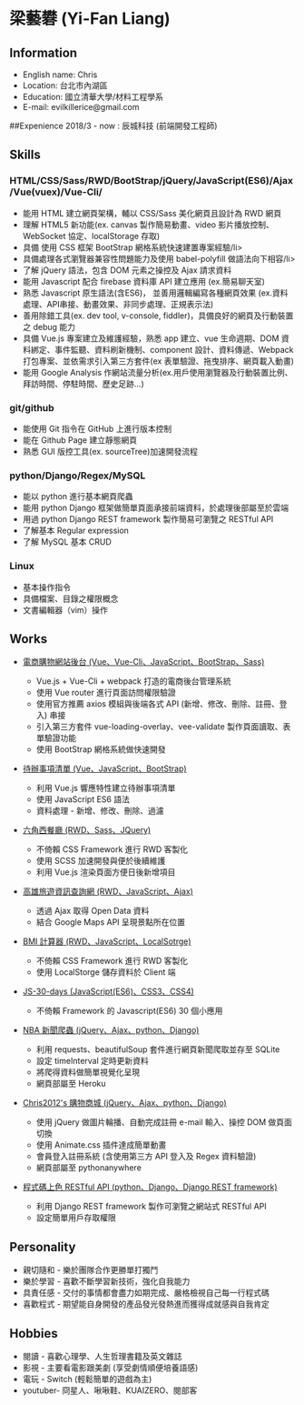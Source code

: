 # 梁藝礬 (Yi-Fan Liang) 

## Information
<ul>
<li>English name: Chris</li>
<li>Location: 台北市內湖區</li>
<li>Education: 國立清華大學/材料工程學系</li>
<li>E-mail: evilkillerice@gmail.com</li>
</ul>

##Expenience
2018/3 - now : 辰城科技 (前端開發工程師)

## Skills
### HTML/CSS/Sass/RWD/BootStrap/jQuery/JavaScript(ES6)/Ajax/Vue(vuex)/Vue-Cli/
<ul>
<li>能用 HTML 建立網頁架構，輔以 CSS/Sass 美化網頁且設計為 RWD 網頁</li>
<li>理解 HTML5 新功能(ex. canvas 製作簡易動畫、video 影片播放控制、WebSocket 協定、localStorage 存取)</li>
<li>具備 使用 CSS 框架 BootStrap 網格系統快速建置專案經驗/li>
<li>具備處理各式瀏覽器兼容性問題能力及使用 babel-polyfill 做語法向下相容/li>
<li>了解 jQuery 語法，包含 DOM 元素之操控及 Ajax 請求資料</li>
<li>能用 Javascript 配合 firebase 資料庫 API 建立應用 (ex.簡易聊天室)</li>
<li>熟悉 Javascript 原生語法(含ES6)， 並善用邏輯編寫各種網頁效果 (ex.資料處理、API串接、動畫效果、非同步處理、正規表示法)</li>
<li>善用除錯工具(ex. dev tool, v-console, fiddler)，具備良好的網頁及行動裝置之 debug 能力</li>
<li>具備 Vue.js 專案建立及維護經驗，熟悉 app 建立、vue 生命週期、DOM 資料綁定、事件監聽、資料刷新機制、component 設計、資料傳遞、Webpack 打包專案、並依需求引入第三方套件(ex 表單驗證、拖曳排序、網頁載入動畫)</li>
<li>能用 Google Analysis 作網站流量分析(ex.用戶使用瀏覽器及行動裝置比例、拜訪時間、停駐時間、歷史足跡...)</li>
</ul>

### git/github
<ul>
<li>能使用 Git 指令在 GitHub 上進行版本控制</li>
<li>能在 Github Page 建立靜態網頁</li>
<li>熟悉 GUI 版控工具(ex. sourceTree)加速開發流程</li>
</ul>

### python/Django/Regex/MySQL
<ul>
<li>能以 python 進行基本網頁爬蟲</li>
<li>能用 python Django 框架做簡單頁面承接前端資料，於處理後部屬至於雲端</li>
<li>用過 python Django REST framework 製作簡易可瀏覽之 RESTful API</li>
<li>了解基本 Regular expression</li>
<li>了解 MySQL 基本 CRUD</li>
</ul>

### Linux
* 基本操作指令
* 具備檔案、目錄之權限概念
* 文書編輯器（vim）操作

## Works

* [電商購物網站後台 (Vue、Vue-Cli、JavaScript、BootStrap、Sass)](https://ddchris.github.io/Vue_shopCart/dist/index#/login)

  * Vue.js + Vue-Cli + webpack 打造的電商後台管理系統
  * 使用 Vue router 進行頁面訪問權限驗證
  * 使用官方推薦 axios 模組與後端各式 API (新增、修改、刪除、註冊、登入) 串接
  * 引入第三方套件 vue-loading-overlay、vee-validate 製作頁面讀取、表單驗證功能
  * 使用 BootStrap 網格系統做快速開發
  
* [待辦事項清單 (Vue、JavaScript、BootStrap)](https://ddchris.github.io/Vue-To-do-list/)

  * 利用 Vue.js 響應特性建立待辦事項清單 
  * 使用 JavaScript ES6 語法
  * 資料處理 - 新增、修改、刪除、過濾
  
* [六角西餐廳 (RWD、Sass、JQuery)](https://ddchris.github.io/HexRestaurant/)

  * 不倚賴 CSS Framework 進行 RWD 客製化 
  * 使用 SCSS 加速開發與便於後續維護 
  * 利用 Vue.js 渲染頁面方便日後新增項目
  
* [高雄旅遊資訊查詢網 (RWD、JavaScript、Ajax)](https://ddchris.github.io/Kaohsiung_tourist_attractions/)

  * 透過 Ajax 取得 Open Data 資料
  * 結合 Google Maps API 呈現景點所在位置
  
* [BMI 計算器 (RWD、JavaScript、LocalSotrge)](https://ddchris.github.io/BMI_calculator/)

  * 不倚賴 CSS Framework 進行 RWD 客製化 
  * 使用 LocalStorge 儲存資料於 Client 端
  
* [JS-30-days (JavaScript(ES6)、CSS3、CSS4)](https://github.com/ddchris/Javascript_30_Day_practice)

  * 不倚賴 Framework 的 Javascript(ES6) 30 個小應用
  
* [NBA 新聞爬蟲 (jQuery、Ajax、python、Django)](https://scrapnbanews.herokuapp.com/)

  * 利用 requests、beautifulSoup 套件進行網頁新聞爬取並存至 SQLite
  * 設定 timeInterval 定時更新資料
  * 將爬得資料做簡單視覺化呈現
  * 網頁部屬至 Heroku

* [ Chris2012's 購物商城 (jQuery、Ajax、python、Django)](http://chris2012.pythonanywhere.com/)

  * 使用 jQuery 做圖片輪播、自動完成註冊 e-mail 輸入、操控 DOM 做頁面切換
  * 使用 Animate.css 插件達成簡單動畫
  * 會員登入註冊系統 (含使用第三方 API 登入及 Regex 資料驗證)
  * 網頁部屬至 pythonanywhere

* [ 程式碼上色 RESTful API (python、Django、Django REST framework)](https://pastebintutorial.herokuapp.com/snippets/)
  * 利用 Django REST framework 製作可瀏覽之網站式 RESTful API
  * 設定簡單用戶存取權限
  
## Personality

  * 親切隨和 - 樂於團隊合作更勝單打獨鬥
  * 樂於學習 - 喜歡不斷學習新技術，強化自我能力
  * 具責任感 - 交付的事情都會盡力如期完成、嚴格檢視自己每一行程式碼
  * 喜歡程式 - 期望能自身開發的產品發光發熱進而獲得成就感與自我肯定

## Hobbies

  * 閱讀 - 喜歡心理學、人生哲理書籍及英文雜誌
  * 影視 - 主要看電影跟美劇 (享受劇情順便培養語感)
  * 電玩 - Switch (輕鬆簡單的遊戲為主)
  * youtuber- 冏星人、啾啾鞋、KUAIZERO、閱部客


